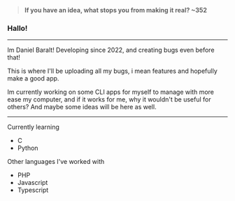 > **If you have an idea, what stops you from making it real?
~352**

### Hallo!
---
Im Daniel Baralt!
Developing since 2022, and creating bugs even before that!

This is where I'll be uploading all my bugs, i mean features and hopefully make a good app.

Im currently working on some CLI apps for myself to manage with more ease my computer, and if it works for me, why it wouldn't be useful for others?
And maybe some ideas will be here as well.

---
Currently learning
* C
* Python

Other languages I've worked with
* PHP
* Javascript
* Typescript
